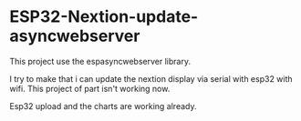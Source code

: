 # ESP32-Nextion-update-asyncwebserver

This project use the espasyncwebserver library.

I try to make that i can update the nextion display via serial with esp32 with wifi.
This project of part isn't working now.

Esp32 upload and the charts are working already. 
